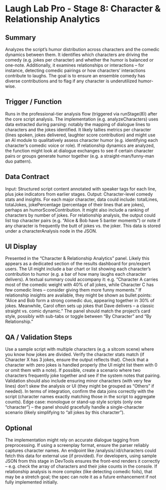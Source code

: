 # Laugh Lab Pro - Stage 8: Character & Relationship Analytics

## Summary

Analyzes the script’s humor distribution across characters and the comedic dynamics between them. It identifies which characters are driving the comedy (e.g. jokes per character) and whether the humor is balanced or one-note. Additionally, it examines relationships or interactions – for instance, detecting comedic pairings or how characters’ interactions contribute to laughs. The goal is to ensure an ensemble comedy has diverse contributions and to flag if any character is underutilized humor-wise.

## Trigger / Function

Runs in the professional-tier analysis flow (triggered via runStage(8)) after the core script analysis. The implementation (e.g. analyzeCharacters) uses data extracted during parsing: notably the mapping of dialogue lines to characters and the jokes identified. It likely tallies metrics per character (lines spoken, jokes delivered, laughter score contribution) and might use an AI module to qualitatively assess character humor (e.g. identifying each character’s comedic voice or role). If relationship dynamics are analyzed, the function might look at dialogue exchanges to see if certain character pairs or groups generate humor together (e.g. a straight-man/funny-man duo pattern).

## Data Contract

Input: Structured script content annotated with speaker tags for each line, plus joke indicators from earlier stages. Output: Character-level comedy stats and insights. For each major character, data could include: totalLines, totalJokes, jokePercentage (percentage of their lines that are jokes), perhaps an humorScoreContribution. It might also include a ranking of characters by number of jokes. For relationship analysis, the output could list top character pairs (e.g. “Alice & Bob have 5 banter moments”) or note if any character is frequently the butt of jokes vs. the joker. This data is stored under a characterAnalysis node in the JSON.

## UI Display

Presented in the “Character & Relationship Analytics” panel. Likely this appears as a dedicated section of the results dashboard for pro/expert users. The UI might include a bar chart or list showing each character’s contribution to humor (e.g. a bar of how many laughs each character delivers). A textual summary could accompany it: e.g. “Character A carries most of the comedic weight with 40% of all jokes, while Character C has few comedic lines – consider giving them more funny moments.” If relationship insights are available, they might be shown as bullet points: “Alice and Bob form a strong comedic duo, appearing together in 30% of jokes. Meanwhile, Carol often sets up jokes that Dave delivers – a classic straight vs. comic dynamic.” The panel should match the project’s card style, possibly with sub-tabs or toggle between “By Character” and “By Relationship.”

## QA / Validation Steps

Use a sample script with multiple characters (e.g. a sitcom scene) where you know how jokes are divided. Verify the character stats match (if Character X has 3 jokes, ensure the output reflects that). Check that a character with zero jokes is handled properly (the UI might list them with 0 or omit them with a note). If possible, create a scenario where two characters frequently joke together and see if the system notes that pairing. Validation should also include ensuring minor characters (with very few lines) don’t skew the analysis or UI (they might be grouped as “Others” if needed). In terms of integration, confirm the data joins correctly with the script (character names exactly matching those in the script to aggregate counts). Edge case: monologue or stand-up style scripts (only one “character”) – the panel should gracefully handle a single-character scenario (likely simplifying to “all jokes by this character”).

## Optional

The implementation might rely on accurate dialogue tagging from preprocessing. If using a screenplay format, ensure the parser reliably captures character names. An endpoint like /analysis/:id/characters could fetch this data for external use (if provided). For developers, using sample JSON from this stage in DevTools ensures the front-end renders it correctly – e.g. check the array of characters and their joke counts in the console. If relationship analysis is more complex (like detecting comedic foils), that may be a stretch goal; the spec can note it as a future enhancement if not fully implemented initially.

